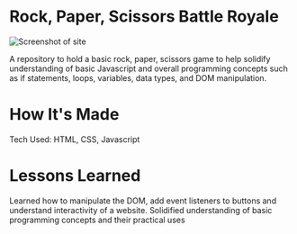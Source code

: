 # Rock, Paper, Scissors Battle Royale


![Screenshot of site](https://isky-codes.github.io/rock-paper-scissors/)

A repository to hold a basic rock, paper, scissors game to help solidify understanding of basic Javascript and overall programming concepts such as if statements, loops, variables, data types, and DOM manipulation.

# How It's Made 
Tech Used: HTML, CSS, Javascript

# Lessons Learned   

Learned how to manipulate the DOM, add event listeners to buttons and understand interactivity of a website. Solidified understanding of basic programming concepts and their practical uses
